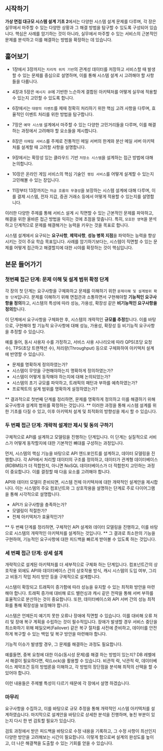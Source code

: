 ## 시작하기
**가상 면접 대규모 시스템 설계 기초 2**에서는 다양한 시스템 설계 문제를 다루며, 각 장은 실무에서 마주할 수 있는 다양한 상황과 그 해결 방법을 탐구할 수 있도록 구성되어 있습니다. 
핵심은 사례를 암기하는 것이 아니라, 실무에서 마주할 수 있는 서비스의 근본적인 문제를 분석하고 이를 해결하는 방법을 확장하는 데 있습니다.

## 훑어보기
- 1장에서 3장까지는 `지리적 위치 기반`의 관계성 데이터를 저장하고 서비스할 때 발생할 수 있는 문제를 중심으로 설명하며, 이를 통해 시스템 설계 시 고려해야 할 사항들을 다룹니다.

- 4장과 5장은 `메시지 큐`에 기반한 느슨하게 결합된 아키텍처를 어떻게 실무에 적용할 수 있는지 고민할 수 있도록 합니다.

- 6장에서는 `대량의 이벤트`를 제때 정확히 처리하기 위한 핵심 고려 사항을 다루며, 효율적인 이벤트 처리를 위한 방법을 탐구합니다.

- 7장은 `예약 시스템` 설계에서 마주할 수 있는 다양한 고민거리들을 다루며, 이를 해결하는 과정에서 고려해야 할 요소들을 제시합니다.

- 8장은 `이메일 서비스`를 주제로 전통적인 메일 서버의 한계와 분산 메일 서버 아키텍처를 설계할 때 고려할 사항을 설명합니다.

- 9장에서는 확장성 있는 클라우드 기반 `저장소 시스템`을 설계하는 접근 방법에 대해 논의합니다.

- 10장은 온라인 게임 서비스의 핵심 기술인` 랭킹 서비스`를 어떻게 설계할 수 있는지 고민해볼 수 있는 장입니다.

- 11장부터 13장까지는 `자금 흐름의 무결성`을 보장하는 시스템 설계에 대해 다루며, 이를 결제 시스템, 전자 지갑, 증권 거래소 등에서 어떻게 적용할 수 있는지를 설명합니다.

이러한 다양한 주제를 통해 서비스 설계 시 직면할 수 있는 근본적인 문제를 파악하고, 해결을 위한 올바른 접근 방법을 익히는 것에 초점을 맞춥니다. 특히, `모호한 영역`을 분석하고 단계적으로 문제를 해결해가는 능력을 키우는 것을 목표로 합니다.

시스템 설계에서 요구되는 **요구사항**, **제약사항**, **성능 병목 지점**을 파악하는 능력을 향상시키는 것이 주요 학습 목표입니다. 사례를 암기하기보다는, 시스템이 직면할 수 있는 문제를 어떻게 접근하고 해결할지에 대한 시야를 확장하는 것이 핵심입니다.

## 본문 들어가기

### 첫번째 접근 단계: 문제 이해 및 설계 범위 확정 단계

각 장의 첫 단계는 요구사항을 구체화하고 문제를 이해하기 위한 `문제이해 및 설계범위 확정 단계`입니다.
문제를 이해하기 위해 면접관과 소통하면서 구현해야할 **기능적인 요구사항을 정의**하고, 시스템의 특성에 따라 성능, 가용성, 확장성 같은 **비기능적인 요구사항을 정의**합니다. 

이 단계에서 요구사항을 구체화한 후, 시스템의 개략적인 **규모를 추정**합니다. 이를 바탕으로, 구현해야 할 기능적 요구사항에 대해 성능, 가용성, 확장성 등 비기능적 요구사항을 추정할 수 있습니다.

예를 들어, 동시 사용자 수를 가정하고, 서비스 사용 시나리오에 따라 QPS(초당 요청 수), TPS(초당 트랜잭션 수), 처리량(Throughput) 등으로 구체화하여 아키텍처 설계에 반영할 수 있습니다.

- 문제를 명확하게 정의하였는가?
- 시스템이 무엇을 구현해야하는지 명확하게 정의하였는가?
- 시스템이 어떻게 동작해야 하는지에 대해 논의되었는가?
- 시스템의 초기 규모를 파악하고, 트래픽의 패턴과 부하를 예측하였는가?
- 프로젝트의 설계 범위를 명확하게 설정하였는가?

** 결과적으로 첫번째 단계를 정리하면, 문제를 명확하게 정의하고 이를 해결하기 위해 요구사항과 설계의 범위를 확정하는 것입니다.
** 이러한 과정을 통해 시스템 설계를 위한 기초를 다질 수 있고, 이후 아키텍처 설계 및 최적화의 방향성을 제시 할 수 있습니다.

### 두 번째 접근 단계: 개략적 설계안 제시 및 동의 구하기

구체적으로 API를 설계하고 모델링을 진행하는 단계입니다. 이 단계는 실질적으로 서비스가 어떻게 동작할지에 대한 기본적인 뼈대를 구성하는 과정입니다.

먼저, 시스템의 핵심 기능을 바탕으로 API 엔드포인트를 설계하고, 데이터 모델링을 진행합니다.
각 API에서 처리할 데이터의 구조를 정의하고, 데이터가 관계형 데이터베이스(RDBMS)가 더 적합한지, 아니면 NoSQL 데이터베이스가 더 적합한지 고민하는 과정이 중요합니다. 이를 결정할 때 다음 요소를 고려해야 합니다.

API와 데이터 모델이 준비되면, 시스템 전체 아키텍처에 대한 개략적인 설계안을 제시합니다. 
이는 시스템의 주요 컴포넌트와 그 상호작용을 설명하는 단계로 주로 다이어그램을 통해 시각적으로 설명합니다.

- API가 요구사항을 충족하는가?
- 모델링이 적절한가?
- 전체 아키텍처가 효율적인가?

** 두 번째 단계를 정리하면, 구체적인 API 설계와 데이터 모델링을 진행하고, 이를 바탕으로 시스템의 개략적인 아키텍처를 설계하는 것입니다.
** 그 결과로 최소한의 기능을 구현하여, 기능적인 요구사항에 대한 피드백을 빠르게 받아볼 수 있도록 하는 것입니다.

### 세 번째 접근 단계: 상세 설계

개략적으로 설계된 아키텍처를 더 세부적으로 구체화 하는 단계입니다. 컴포넌트간의 상호작용 외에도 API와 데이터베이스 간의 상호작용 방식, 캐시 시스템의 도입 여부, 그리고 비동기 작업 처리 방안 등을 구체적으로 설계합니다.

시스템이 확장되고 트래픽이 증가함에 따라 성능을 유지할 수 있는 최적화 방안을 마련해야 합니다. 
트래픽 증가에 대비해 로드 밸런싱과 캐시 같은 전략을 통해 서버 부하를 효율적으로 분산하는 것이 중요합니다. 또한, 데이터베이스와 API 서버 간의 성능 최적화를 통해 확장성을 보장해야 합니다.

시스템은 언제든지 예기치 못한 오류나 장애에 직면할 수 있습니다. 이를 대비해 오류 처리 및 장애 복구 계획을 수립하는 것이 필수적입니다. 장애가 발생할 경우 서비스 중단을 최소화하기 위해 페일오버(Failover) 같은 복구 절차를 사전에 준비하고, 데이터를 안전하게 복구할 수 있는 백업 및 복구 방안을 마련해야 합니다.

기능적 이슈가 발생할 경우, 그 문제를 해결하는 과정도 필요합니다.

예를들면, 중복 요청에 대한 이슈(동시성 문제)를 해결 하는 방법이 있는지? DB 레벨에서 해결이 필요하다면, 락(Lock)을 활용할 수 있습니다. 비관적 락, 낙관적 락, 데이터베이스 제약조건 등의 방법론을 이해하고, 각 방법의 장단점을 분석해 최적의 선택을 할 수 있어야 합니다.

이런 내용들은 주제별 특성이 다르기 때문에 각 장에서 설명 하겠습니다.

### 마무리

요구사항을 수집하고, 이를 바탕으로 규모 추정을 통해 개략적인 시스템 아키텍처를 설계하였습니다. 
마지막으로 설계안을 바탕으로 상세한 분석을 진행하며, 놓친 부분이 있는지 다시 한 번 검토할 필요가 있습니다.

검토 과정에서 받은 피드백을 바탕으로 수정 내용을 기록하고, 그 수정 사항이 최선인지 다양한 방안을 고려해보는 시간이 필요합니다. 이렇게 함으로써 설계의 완성도를 높이고, 더 나은 해결책을 도출할 수 있는 기회를 얻을 수 있습니다.

